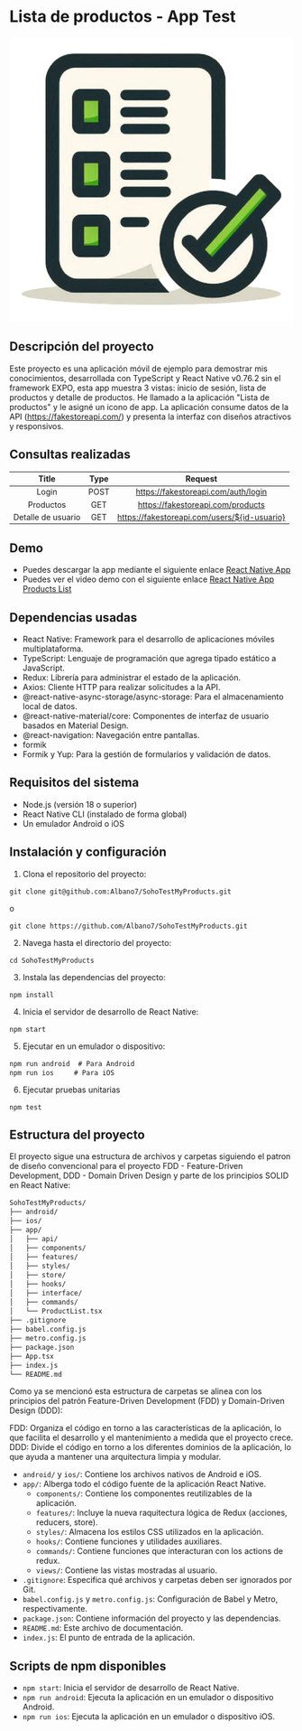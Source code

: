 # Lista de productos - App Test
![Descripción de la imagen](./assets/ListadoProductos_logo.png)

## Descripción del proyecto
Este proyecto es una aplicación móvil de ejemplo para demostrar mis conocimientos, desarrollada con TypeScript y React Native v0.76.2 sin el framework EXPO, esta app muestra 3 vistas: inicio de sesión, lista de productos y detalle de productos. He llamado a la aplicación "Lista de productos" y le asigné un icono de app. La aplicación consume datos de la API (https://fakestoreapi.com/) y presenta la interfaz con diseños atractivos y responsivos.

## Consultas realizadas

| Title | Type    | Request |
| :---:   | :---: | :---: |
| Login | POST   | https://fakestoreapi.com/auth/login   |
| Productos | GET   | https://fakestoreapi.com/products   |
| Detalle de usuario | GET   | https://fakestoreapi.com/users/${id-usuario}   |


## Demo
- Puedes descargar la app mediante el siguiente enlace [React Native App](https://drive.google.com/file/d/1lSV4pReliv7Sd-basRY58WEIONKsxqZO/view?usp=sharing) 
- Puedes ver el video demo con el siguiente enlace [React Native App Products List](https://drive.google.com/file/d/11aoh6ycK9ZKNcbPCY8NQppopPF2AwNUd/view?usp=sharing) 

## Dependencias usadas
- React Native: Framework para el desarrollo de aplicaciones móviles multiplataforma.
- TypeScript: Lenguaje de programación que agrega tipado estático a JavaScript.
- Redux: Librería para administrar el estado de la aplicación.
- Axios: Cliente HTTP para realizar solicitudes a la API.
- @react-native-async-storage/async-storage: Para el almacenamiento local de datos.
- @react-native-material/core: Componentes de interfaz de usuario basados en Material Design.
- @react-navigation: Navegación entre pantallas.
- formik
- Formik y Yup: Para la gestión de formularios y validación de datos.

## Requisitos del sistema
- Node.js (versión 18 o superior)
- React Native CLI (instalado de forma global)
- Un emulador Android o iOS 

## Instalación y configuración

1. Clona el repositorio del proyecto:
```
git clone git@github.com:Albano7/SohoTestMyProducts.git
```
o
```
git clone https://github.com/Albano7/SohoTestMyProducts.git
```

2. Navega hasta el directorio del proyecto:
```
cd SohoTestMyProducts
```

3. Instala las dependencias del proyecto:
```
npm install
```

4. Inicia el servidor de desarrollo de React Native:
```
npm start
```

5. Ejecutar en un emulador o dispositivo:
```
npm run android  # Para Android
npm run ios     # Para iOS
```


6. Ejecutar pruebas unitarias
```
npm test
```

## Estructura del proyecto
El proyecto sigue una estructura de archivos y carpetas siguiendo el patron de diseño convencional para el proyecto FDD -  Feature-Driven Development, DDD - Domain Driven Design y parte de los principios SOLID en React Native:

```
SohoTestMyProducts/
├── android/
├── ios/
├── app/
│   ├── api/
│   ├── components/
│   ├── features/
│   ├── styles/
│   ├── store/
│   ├── hooks/
│   ├── interface/
│   ├── commands/
│   └── ProductList.tsx
├── .gitignore
├── babel.config.js
├── metro.config.js
├── package.json
├── App.tsx
├── index.js
└── README.md
```

Como ya se mencionó esta estructura de carpetas se alinea con los principios del patrón Feature-Driven Development (FDD) y Domain-Driven Design (DDD):

FDD: Organiza el código en torno a las características de la aplicación, lo que facilita el desarrollo y el mantenimiento a medida que el proyecto crece.
DDD: Divide el código en torno a los diferentes dominios de la aplicación, lo que ayuda a mantener una arquitectura limpia y modular.

- `android/` y `ios/`: Contiene los archivos nativos de Android e iOS.
- `app/`: Alberga todo el código fuente de la aplicación React Native.
  - `components/`: Contiene los componentes reutilizables de la aplicación.
  - `features/`: Incluye la nueva raquitectura lógica de Redux (acciones, reducers, store).
  - `styles/`: Almacena los estilos CSS utilizados en la aplicación.
  - `hooks/`: Contiene funciones y utilidades auxiliares.
  - `commands/`: Contiene funciones que interacturan con los actions de redux.
  - `views/`: Contiene las vistas mostradas al usuario.
- `.gitignore`: Especifica qué archivos y carpetas deben ser ignorados por Git.
- `babel.config.js` y `metro.config.js`: Configuración de Babel y Metro, respectivamente.
- `package.json`: Contiene información del proyecto y las dependencias.
- `README.md`: Este archivo de documentación.
- `index.js`: El punto de entrada de la aplicación.

## Scripts de npm disponibles

- `npm start`: Inicia el servidor de desarrollo de React Native.
- `npm run android`: Ejecuta la aplicación en un emulador o dispositivo Android.
- `npm run ios`: Ejecuta la aplicación en un emulador o dispositivo iOS.

